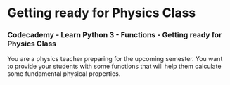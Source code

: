 # Getting ready for Physics Class
### Codecademy - Learn Python 3 - Functions - Getting ready for Physics Class

You are a physics teacher preparing for the upcoming semester. You want to provide your students with some functions that will help them calculate some fundamental physical properties.
